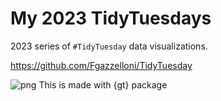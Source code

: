 # My 2023 TidyTuesdays 

2023 series of `#TidyTuesday` data visualizations.

https://github.com/Fgazzelloni/TidyTuesday

![png](gather/puzzle.png)
This is made with {gt} package
